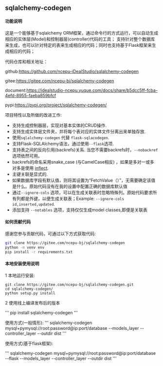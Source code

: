 ## sqlalchemy-codegen

#### 功能说明
这是一个能够基于sqlalchemy ORM框架，通过命令行的方式运行，可以自动生成相应的实体层(Model)和控制器层(controller)代码的工具；
支持针对整个数据库来生成，也可以针对特定的表来生成相应的代码；同时也支持基于Flask框架来生成相应的代码；

代码仓库和相关地址：

github:https://github.com/ncepu-iDealStudio/sqlalchemy-codegen

gitee:https://gitee.com/ncepu-bj/sqlalchemy-codegen

document:https://idealstudio-ncepu.yuque.com/docs/share/b5dcc5ff-fcba-4efd-8955-faeba859bfcf

pypi:https://pypi.org/project/sqlalchemy-codegen/

项目特性以及所做的改进工作:
* 支持生成控制器层，实现对基本实体的CRUD操作.
* 支持生成实体层文件夹，并将每个表对应的实体文件分离出来单独存放.
* 使用`sqlalchemy-codegen` 代替 `flask-sqlacodegen`.
* 支持Flask-SQLAlchemy语法，通过使用`--flask`选项.
* 支持表之间的反向引用(backrefs)关系. 当您不需要backrefs时，`--nobackref`选项依然可用。
* backrefs的命名采用snake_case (与CamelCase相反) ，如果是多对一或多对多是使用 [inflect](https://pypi.python.org/pypi/inflect).
* 主键关联是显式的.
* 如果数据库字段有默认值，则将其设置为“FetchValue（）”，无需要确定该值是什么。原始代码没有在我的设置中配置正确的数据库默认值
* 通过`--ignore-cols` 选项，可以在生成关联表时忽略特殊列。原始代码要求所有列都是外键，以便生成关联表；Example: `--ignore-cols id,inserted,updated`.
* 添加支持 `--notables` 选项，支持仅仅生成model classes,即便是关联表


#### 如何贡献代码
感谢您参与贡献代码，可通过以下方式获取代码:
```sh
git clone https://gitee.com/ncepu-bj/sqlalchemy-codegen
python -m venv env
pip install -r requirements.txt

```

#### 本地安装使用说明

1 本地运行安装:
```
git clone https://gitee.com/ncepu-bj/sqlalchemy-codegen.git
cd sqlalchemy-codegen/
python setup.py install
```

2 使用线上编译发布后的版本

'''
pip install sqlalchemy-codegen
'''


使用方式(一般情形):
'''
sqlalchemy-codegen mysql+pymysql://root:password@ip:port/database  --models_layer --controller_layer --outdir dist
'''



使用方式(基于flask框架):

'''
sqlalchemy-codegen mysql+pymysql://root:password@ip:port/database --flask --models_layer --controller_layer --outdir dist
'''
